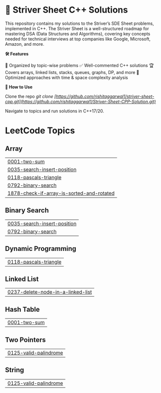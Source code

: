 # 📌 Striver Sheet C++ Solutions
This repository contains my solutions to the Striver’s SDE Sheet problems, implemented in C++. The Striver Sheet is a well-structured roadmap for mastering DSA (Data Structures and Algorithms), covering key concepts needed for technical interviews at top companies like Google, Microsoft, Amazon, and more.

**🛠 Features**

  📂 Organized by topic-wise problems
  ✅ Well-commented C++ solutions
  🏆 Covers arrays, linked lists, stacks, queues, graphs, DP, and more
  🚀 Optimized approaches with time & space complexity analysis

**📖 How to Use**

  Clone the repo
  _git clone [https://github.com/rishitaggarwal1/striver-sheet-cpp.git](https://github.com/rishitaggarwal1/Striver-Sheet-CPP-Solution.git)_
  
  Navigate to topics and run solutions in C++17/20.

<!---LeetCode Topics Start-->
# LeetCode Topics
## Array
|  |
| ------- |
| [0001-two-sum](https://github.com/rishitaggarwal1/Striver-Sheet-CPP-Solution/tree/master/0001-two-sum) |
| [0035-search-insert-position](https://github.com/rishitaggarwal1/Striver-Sheet-CPP-Solution/tree/master/0035-search-insert-position) |
| [0118-pascals-triangle](https://github.com/rishitaggarwal1/Striver-Sheet-CPP-Solution/tree/master/0118-pascals-triangle) |
| [0792-binary-search](https://github.com/rishitaggarwal1/Striver-Sheet-CPP-Solution/tree/master/0792-binary-search) |
| [1878-check-if-array-is-sorted-and-rotated](https://github.com/rishitaggarwal1/Striver-Sheet-CPP-Solution/tree/master/1878-check-if-array-is-sorted-and-rotated) |
## Binary Search
|  |
| ------- |
| [0035-search-insert-position](https://github.com/rishitaggarwal1/Striver-Sheet-CPP-Solution/tree/master/0035-search-insert-position) |
| [0792-binary-search](https://github.com/rishitaggarwal1/Striver-Sheet-CPP-Solution/tree/master/0792-binary-search) |
## Dynamic Programming
|  |
| ------- |
| [0118-pascals-triangle](https://github.com/rishitaggarwal1/Striver-Sheet-CPP-Solution/tree/master/0118-pascals-triangle) |
## Linked List
|  |
| ------- |
| [0237-delete-node-in-a-linked-list](https://github.com/rishitaggarwal1/Striver-Sheet-CPP-Solution/tree/master/0237-delete-node-in-a-linked-list) |
## Hash Table
|  |
| ------- |
| [0001-two-sum](https://github.com/rishitaggarwal1/Striver-Sheet-CPP-Solution/tree/master/0001-two-sum) |
## Two Pointers
|  |
| ------- |
| [0125-valid-palindrome](https://github.com/rishitaggarwal1/Striver-Sheet-CPP-Solution/tree/master/0125-valid-palindrome) |
## String
|  |
| ------- |
| [0125-valid-palindrome](https://github.com/rishitaggarwal1/Striver-Sheet-CPP-Solution/tree/master/0125-valid-palindrome) |
<!---LeetCode Topics End-->